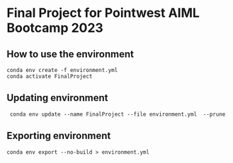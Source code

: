 # Final Project for Pointwest AIML Bootcamp 2023

## How to use the environment
```
conda env create -f environment.yml
conda activate FinalProject
```

## Updating environment
```
 conda env update --name FinalProject --file environment.yml  --prune
```
## Exporting environment
```
conda env export --no-build > environment.yml
```

